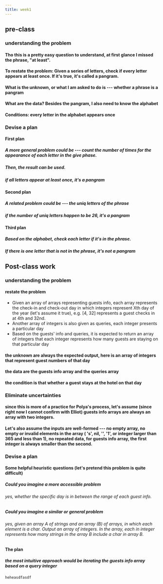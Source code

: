 ```yaml
---
title: week1
---
```


## pre-class
### understanding the problem
#### Tho this is a pretty easy question to understand, at first glance I missed the phrase, "at least".
#### To restate the problem: Given a series of letters, check if every letter appears at least once. If it's true, it's called a pangram.
#### What is the unknown, or what I am asked to do is --- whether a phrase is a pangram
#### What are the data? Besides the pangram, I also need to know the alphabet
#### Conditions: every letter in the alphabet appears once
### Devise a plan
#### First plan
##### A more general problem could be --- count the number of times for the appearance of each letter in the give phase.
##### Then, the result can be used.
##### if all letters appear at least once, it's a pangram
#### Second plan
##### A related problem could be --- the uniq letters of the phrase
##### if the number of uniq letters happen to be 26, it's a pangram
#### Third plan
##### Based on the alphabet, check each letter if it's in the phrase.
##### If there is one letter that is not in the phrase, it's not a pangram
## Post-class work
### understanding the problem
#### restate the problem
- Given an array of arrays representing guests info, each array represents the check-in and check-out day in which integers represent Xth day of the year (let's assume it true), e.g. [4, 32] represents a guest checks in at 4th and 32nd.
- Another array of integers is also given as queries, each integer presents a particular day
- Based on the guests' info and queries, it is expected to return an array of integers that each integer represents how many guests are staying on that particular day
#### the unknown are always the expected output, here is an array of integers that represent guest numbers of that day
#### the data are the guests info array and the queries array
#### the condition is that whether a guest stays at the hotel on that day
### Eliminate uncertainties
#### since this is more of a practice for Polya's process, let's assume (since right now I cannot confirm with Elliot) guests info arrays are always an array with two integers.
#### Let's also assume the inputs are well-formed --- no empty array, no empty or invalid elements in the array ( 's', nil, '', '1', or integer larger than 365 and less than 1), no repeated data, for guests info array, the first integer is always smaller than the second.
### Devise a plan
#### Some helpful heuristic questions (let's pretend this problem is quite difficult)
##### Could you imagine a more accessible problem
###### yes, whether the specific day is in between the range of each guest info.
##### Could you imagine a similar or general problem
###### yes, given an array A of strings and an array (B) of arrays, in which each element is a char. Output an array of integers. In the array, each in integer represents how many strings in the array B include a char in array B.
#### The plan
##### the most intuitive approach would be iterating the guests info array based on a query integer
###
```
heheasdfasdf 
```
